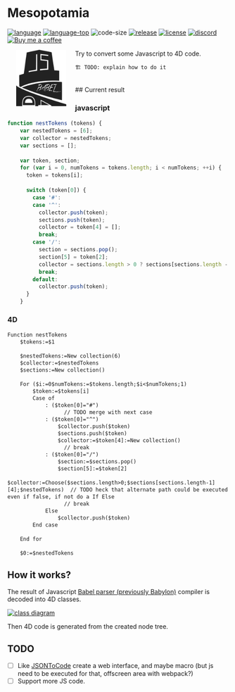 # Mesopotamia

[![language][code-shield]][code-url] [![language-top][code-top]][code-url] ![code-size][code-size] [![release][release-shield]][release-url] [![license][license-shield]][license-url] [![discord][discord-shield]][discord-url]
<a href="https://paypal.me/ericphimage">
<img src="https://buymecoffee.intm.org/img/button-paypal-white.png" alt="Buy me a coffee" height="35">
</a>

[<img align="left" src="logo.png" hspace="20">](#logo) Try to convert some Javascript to 4D code.

```4d
🏗 TODO: explain how to do it

```
<br>
## Current result

### javascript

```javascript
function nestTokens (tokens) {
    var nestedTokens = [6];
    var collector = nestedTokens;
    var sections = [];

    var token, section;
    for (var i = 0, numTokens = tokens.length; i < numTokens; ++i) {
      token = tokens[i];

      switch (token[0]) {
        case '#':
        case '^':
          collector.push(token);
          sections.push(token);
          collector = token[4] = [];
          break;
        case '/':
          section = sections.pop();
          section[5] = token[2];
          collector = sections.length > 0 ? sections[sections.length - 1][4] : nestedTokens;
          break;
        default:
          collector.push(token);
      }
    }
```

### 4D

```4d
Function nestTokens
	$tokens:=$1
	
	$nestedTokens:=New collection(6)
	$collector:=$nestedTokens
	$sections:=New collection()
	
	For ($i:=0$numTokens:=$tokens.length;$i<$numTokens;1)
		$token:=$tokens[i]
		Case of 
			: ($token[0]="#")
				  // TODO merge with next case 
			: ($token[0]="^")
				$collector.push($token)
				$sections.push($token)
				$collector:=$token[4]:=New collection()
				  // break
			: ($token[0]="/")
				$section:=$sections.pop()
				$section[5]:=$token[2]
				$collector:=Choose($sections.length>0;$sections[sections.length-1][4];$nestedTokens)  // TODO heck that alternate path could be executed even if false, if not do a If Else
				  // break
			Else 
				$collector.push($token)
		End case 
		
	End for 
	
	$0:=$nestedTokens
```


## How it works?

The result of Javascript [Babel parser (previously Babylon)](https://babeljs.io/) compiler is decoded into 4D classes.

[![class diagram](Documentation/classDiagram.svg)](https://mesopelagique.github.io/Mesopotamia/Documentation/classDiagram.svg)

Then 4D code is generated from the created node tree.

## TODO

- [ ] Like [JSONToCode](https://github.com/mesopelagique/JSONToCode) create a web interface, and maybe macro (but js need to be executed for that, offscreen area with webpack?)
- [ ] Support more JS code.

<!-- MARKDOWN LINKS & IMAGES -->
<!-- https://www.markdownguide.org/basic-syntax/#reference-style-links -->
[code-shield]: https://img.shields.io/static/v1?label=language&message=4d&color=blue
[code-top]: https://img.shields.io/github/languages/top/mesopelagique/Mesopotamia.svg
[code-size]: https://img.shields.io/github/languages/code-size/mesopelagique/Mesopotamia.svg
[code-url]: https://developer.4d.com/
[release-shield]: https://img.shields.io/github/v/release/mesopelagique/Mesopotamia
[release-url]: https://github.com/mesopelagique/Mesopotamia/releases/latest
[license-shield]: https://img.shields.io/github/license/mesopelagique/Mesopotamia
[license-url]: LICENSE.md
[discord-shield]: https://img.shields.io/badge/chat-discord-7289DA?logo=discord&style=flat
[discord-url]: https://discord.gg/dVTqZHr